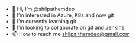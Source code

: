 - 👋 Hi, I’m @shilpathemdeo
- 👀 I’m interested in Azure, K8s and now git
- 🌱 I’m currently learning git
- 💞️ I’m looking to collaborate on git and Jenkins
- 📫 How to reach me shilpa.themdeo@gmail.com

<!---
shilpathemdeo/shilpathemdeo is a ✨ special ✨ repository because its `README.md` (this file) appears on your GitHub profile.
You can click the Preview link to take a look at your changes.
--->
